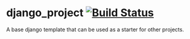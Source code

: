 # django_project [![Build Status](https://travis-ci.org/dwdresser/django_project.svg?branch=master)](https://travis-ci.org/dwdresser/django_project)
A base django template that can be used as a starter for other projects.
